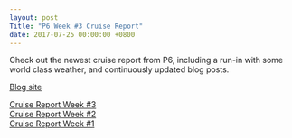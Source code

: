 ```yaml
---
layout: post
Title: "P6 Week #3 Cruise Report"
date: 2017-07-25 00:00:00 +0800
---
```

<style>
img + em {
 text-align: justify;
 display: block;
 padding-left: 2em;
 padding-right: 2em;
}
</style>
Check out the newest cruise report from P6, including a run-in with some world class weather, and continuously updated blog posts.

[Blog site](http://usgoship-p062017.blogspot.com)

[Cruise Report Week #3](https://usgoship.ucsd.edu/files/WeeklyReport03_P062017Leg1.pdf)    
[Cruise Report Week #2](https://usgoship.ucsd.edu/files/WeeklyReport02_P062017Leg1.pdf)    
[Cruise Report Week #1](https://usgoship.ucsd.edu/files/WeeklyReport01_P062017Leg1.pdf)    
